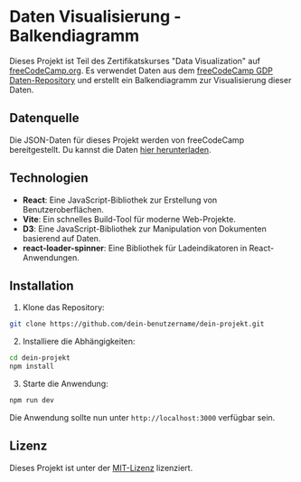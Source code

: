 # Daten Visualisierung - Balkendiagramm

Dieses Projekt ist Teil des Zertifikatskurses "Data Visualization" auf [freeCodeCamp.org](https://www.freecodecamp.org/). Es verwendet Daten aus dem [freeCodeCamp GDP Daten-Repository](https://raw.githubusercontent.com/freeCodeCamp/ProjectReferenceData/master/GDP-data.json) und erstellt ein Balkendiagramm zur Visualisierung dieser Daten.

## Datenquelle

Die JSON-Daten für dieses Projekt werden von freeCodeCamp bereitgestellt. Du kannst die Daten [hier herunterladen](https://raw.githubusercontent.com/freeCodeCamp/ProjectReferenceData/master/GDP-data.json).

## Technologien

- **React**: Eine JavaScript-Bibliothek zur Erstellung von Benutzeroberflächen.
- **Vite**: Ein schnelles Build-Tool für moderne Web-Projekte.
- **D3**: Eine JavaScript-Bibliothek zur Manipulation von Dokumenten basierend auf Daten.
- **react-loader-spinner**: Eine Bibliothek für Ladeindikatoren in React-Anwendungen.

## Installation

1. Klone das Repository:

```bash
git clone https://github.com/dein-benutzername/dein-projekt.git
```

2. Installiere die Abhängigkeiten:

```bash
cd dein-projekt
npm install
```

3. Starte die Anwendung:

```bash
npm run dev
```

Die Anwendung sollte nun unter `http://localhost:3000` verfügbar sein.

## Lizenz

Dieses Projekt ist unter der [MIT-Lizenz](https://github.com/dein-benutzername/dein-projekt/blob/main/LICENSE) lizenziert.
